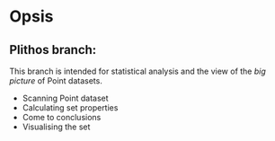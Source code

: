 # Opsis
## Plithos branch:
This branch is intended for statistical analysis
and the view of the *big picture* of Point datasets.
- Scanning Point dataset
- Calculating set properties
- Come to conclusions
- Visualising the set
